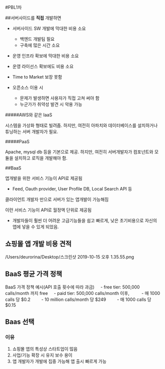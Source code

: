 #PBL1차

##서버사이드를 **직접** 개발하면

* 서버사이드 SW 개발에 막대한 비용 소요  
  	* 백엔드 개발팀 필요
  	* 구축에 많은 시간 소요

* 운영 인프라 확보에 막대한 비용 소요

* 운영 라이선스 확보에도 비용 소요

* Time to Market 보장 못함
* 오픈소스 이용 시
  	* 문제가 발생하면 사용자가 직접 고쳐 써야 함
  	* 누군가가 취약성 발견 시 악용 가능

#####AWS와 같은 IaaS  

시스템을 가상화 형태로 빌려줌. 하지만, 여전히 아파치와 데이터베이스를 설치하거나 튜닝하는 서버 개발자가 필요.  

#####PaaS  

Apache, mysql db 등을 기본으로 제공. 하지만, 여전히 서버개발자가 컴포넌트와 모듈을 설치하고 로직을 개발해야 함.



##BaaS  

앱개발을 위한 서비스 기능이 API로 제공됨  

* Feed, Oauth provider, User Profile DB, Local Search API 등

클라이언트 개발자 만으로 서버가 있는 앱개발이 가능해짐

이런 서비스 기능이 API로 월정액 단위로 제공됨  

* 개발자들이 훨씬 더 어려운 고급기능들을 쉽고 빠르게, 낮은 초기비용으로 자신의 앱에 넣을 수 있게 되었음.


## 쇼핑몰 앱 개발 비용 견적

/Users/deurorina/Desktop/스크린샷 2019-10-15 오후 1.35.55.png

## BaaS 평균 가격 정책 
BaaS 가격 정책 예시(API 호출 횟수에 따라 과금)
    - free tier: 500,000 calls/month 까지 free
    - paid tier: 500,000 calls/month 이후, 
        - 매 1000 calls 당 $0.2
        - 10 million calls/month 당 $249
        - 매 1000 calls 당 $0.15


## Baas 선택 

### 이유

1. 쇼핑몰 앱의 특성상 스타트업이 많음
2. 사업/기능 확장 시 유지 보수 용이
3. 앱 개발자가 개발에 집중 가능해 앱 출시 빠르게 가능








 
